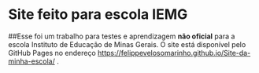 # Site feito para escola IEMG
##Esse foi um trabalho para testes e aprendizagem **não oficial** para a escola Instituto de Educação de Minas Gerais.
  O site está disponível pelo GitHub Pages no endereço https://felippevelosomarinho.github.io/Site-da-minha-escola/ .
